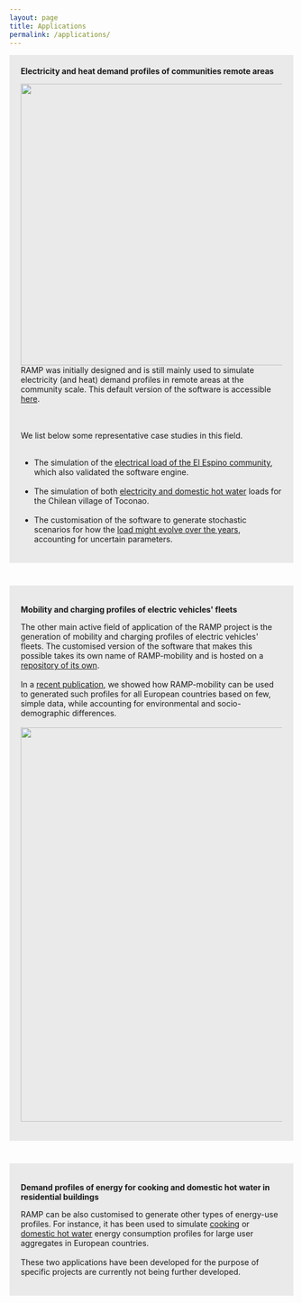 ```yaml
---
layout: page
title: Applications
permalink: /applications/
---
```


<div style="background-color: #EAEAEA; text-align:left; vertical-align: middle; padding:20px 20px;" width="350">
<h style="color: "><b>Electricity and heat demand profiles of communities remote areas</b>

<p><img src="/assets/ramp_cloud_trimmed.gif" width="500" align="right" class="pad-top-left"/></p>


RAMP was initially designed and is still mainly used to simulate electricity (and heat) demand profiles in remote areas at the community scale. This default version of the software is accessible <a href="https://github.com/RAMP-project/RAMP">here</a>.

<br><br>
We list below some representative case studies in this field.
<br><br>


<ul>
  <li>The simulation of the <a href="https://doi.org/10.1016/j.energy.2019.04.097">electrical load of the El Espino community</a>, which also validated the software engine.</li>
  <br>
  <li>The simulation of both <a href="https://doi.org/10.3390/app10217445">electricity and domestic hot water</a> loads for the Chilean village of Toconao.</li>
  <br>
  <li>The customisation of the software to generate stochastic scenarios for how the <a href="https://doi.org/10.1016/j.esd.2020.07.002">load might evolve over the years</a>, accounting for uncertain parameters.</li>
</ul>
</h>
</div>
<div style="background-color: ; text-align:left; vertical-align: middle; padding:20px 20px;" width="350"></div>

<div style="background-color: #EAEAEA; text-align:left; vertical-align: middle; padding:20px 20px;" width="350">

<p><b>Mobility and charging profiles of electric vehicles' fleets</b></p>

<p>The other main active field of application of the RAMP project is the generation of mobility and charging profiles of electric vehicles' fleets. The customised version of the software that makes this possible takes its own name of RAMP-mobility and is hosted on a <a href="https://github.com/RAMP-project/RAMP-mobility">repository of its own</a>.
<br><br>
In a <a href="https://doi.org/10.1016/j.apenergy.2022.118676">recent publication</a>, we showed how RAMP-mobility can be used to generated such profiles for all European countries based on few, simple data, while accounting for environmental and socio-demographic differences.
<br><br>
<img src="/assets/uncontrolled.gif" width="700" align="center"/>
<br>

</p>

</div>

<div style="background-color: ; text-align:left; vertical-align: middle; padding:20px 20px;" width="350"></div>

<div style="background-color: #EAEAEA; text-align:left; vertical-align: middle; padding:20px 20px;" width="350">
<p><b>Demand profiles of energy for cooking and domestic hot water in residential buildings</b></p>

RAMP can be also customised to generate other types of energy-use profiles. For instance, it has been used to simulate <a href="https://sentinel.energy/wp-content/uploads/2021/03/D4.2-EC.pdf">cooking</a> or <a href="https://re.public.polimi.it/retrieve/e0c31c0f-a7b8-4599-e053-1705fe0aef77/ECOS2020-lombardi_quoilin_colombo-flexibility%20of%20smart%20p2h%20vpps.pdf">domestic hot water</a> energy consumption profiles for large user aggregates in European countries. 
<br><br>
These two applications have been developed for the purpose of specific projects are currently not being further developed.